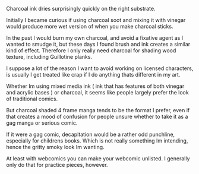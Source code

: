 Charcoal ink dries surprisingly quickly on the right substrate.

Initially I became curious if using charcoal soot and mixing it with vinegar would produce more wet version of when you make charcoal sticks.

In the past I would burn my own charcoal, and avoid a fixative agent as I wanted to smudge it, but these days I found brush and ink creates a similar kind of effect. Therefore I only really need charcoal for shading wood texture, including Guillotine planks.

I suppose a lot of the reason I want to avoid working on licensed characters, is usually I get treated like crap if I do anything thats different in my art.

Whether Im using mixed media ink ( ink that has features of both vinegar and acrylic bases ) or charcoal, it seems like people largely prefer the look of traditional comics.

But charcoal shaded 4 frame manga tends to be the format I prefer, even if that creates a mood of confusion for people unsure whether to take it as a gag manga or serious comic.

If it were a gag comic, decapitation would be a rather odd punchline, especially for childrens books. Which is not really something Im intending, hence the gritty smoky look Im wanting.

At least with webcomics you can make your webcomic unlisted. I generally only do that for practice pieces, however.
